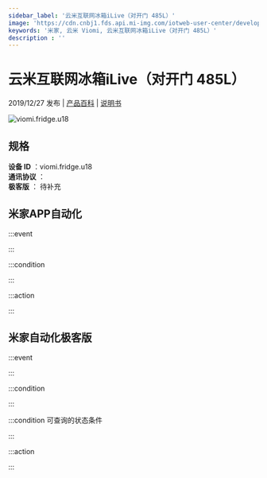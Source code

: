 ```yaml
---
sidebar_label: '云米互联网冰箱iLive（对开门 485L）'
image: 'https://cdn.cnbj1.fds.api.mi-img.com/iotweb-user-center/developer_1678871036432l2dBLTqu.png?GalaxyAccessKeyId=AKVGLQWBOVIRQ3XLEW&Expires=9223372036854775807&Signature=hsQvDt5sqIbHIqJ1iQr9NFmcUk0='
keywords: '米家, 云米 Viomi, 云米互联网冰箱iLive（对开门 485L）'
description : ''
---
```

# 云米互联网冰箱iLive（对开门 485L）

2019/12/27 发布 | [产品百科](https://home.mi.com/webapp/content/baike/product/index.html?model=viomi.fridge.u18/) | [说明书](https://home.mi.com/views/introduction.html?model=viomi.fridge.u18&region=cn)

![viomi.fridge.u18](https://cdn.cnbj1.fds.api.mi-img.com/iotweb-user-center/developer_1678871036432l2dBLTqu.png?GalaxyAccessKeyId=AKVGLQWBOVIRQ3XLEW&Expires=9223372036854775807&Signature=hsQvDt5sqIbHIqJ1iQr9NFmcUk0=)

## 规格  
> 
**设备 ID** ：viomi.fridge.u18  
**通讯协议** ：  
**极客版**  ： 待补充 


## 米家APP自动化  

:::event  

:::

:::condition  

:::

:::action   

:::

## 米家自动化极客版  

:::event  

:::

:::condition  

:::

:::condition 可查询的状态条件  

:::

:::action  

:::

        
